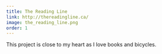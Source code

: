 ```yaml
---
title: The Reading Line
link: http://thereadingline.ca/
image: the_reading_line.png
order: 1
---
```


This project is close to my heart as I love books and bicycles.
